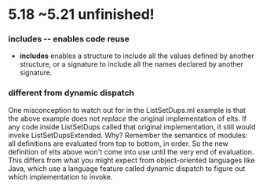 # 5.18 ~5.21 unfinished!

### includes -- enables code reuse
* **includes** enables a structure to include all the values defined by another structure, or a signature to include all the names declared by another signature.

### different from dynamic dispatch
One misconception to watch out for in the ListSetDups.ml example is that the above example does not *replace* the original implementation of elts. If any code inside ListSetDups called that original implementation, it still would invoke ListSetDupsExtended. Why? Remember the semantics of modules: all definitions are evaluated from top to bottom, in order. So the new definition of elts above won't come into use until the very end of evaluation. This differs from what you might expect from object-oriented languages like Java, which use a language feature called dynamic dispatch to figure out which implementation to invoke.
